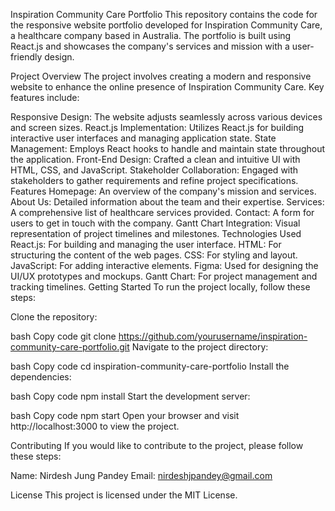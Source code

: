 Inspiration Community Care Portfolio
This repository contains the code for the responsive website portfolio developed for Inspiration Community Care, a healthcare company based in Australia. The portfolio is built using React.js and showcases the company's services and mission with a user-friendly design.

Project Overview
The project involves creating a modern and responsive website to enhance the online presence of Inspiration Community Care. Key features include:

Responsive Design: The website adjusts seamlessly across various devices and screen sizes.
React.js Implementation: Utilizes React.js for building interactive user interfaces and managing application state.
State Management: Employs React hooks to handle and maintain state throughout the application.
Front-End Design: Crafted a clean and intuitive UI with HTML, CSS, and JavaScript.
Stakeholder Collaboration: Engaged with stakeholders to gather requirements and refine project specifications.
Features
Homepage: An overview of the company's mission and services.
About Us: Detailed information about the team and their expertise.
Services: A comprehensive list of healthcare services provided.
Contact: A form for users to get in touch with the company.
Gantt Chart Integration: Visual representation of project timelines and milestones.
Technologies Used
React.js: For building and managing the user interface.
HTML: For structuring the content of the web pages.
CSS: For styling and layout.
JavaScript: For adding interactive elements.
Figma: Used for designing the UI/UX prototypes and mockups.
Gantt Chart: For project management and tracking timelines.
Getting Started
To run the project locally, follow these steps:

Clone the repository:

bash
Copy code
git clone https://github.com/yourusername/inspiration-community-care-portfolio.git
Navigate to the project directory:

bash
Copy code
cd inspiration-community-care-portfolio
Install the dependencies:

bash
Copy code
npm install
Start the development server:

bash
Copy code
npm start
Open your browser and visit http://localhost:3000 to view the project.

Contributing
If you would like to contribute to the project, please follow these steps:


Name: Nirdesh Jung Pandey
Email: nirdeshjpandey@gmail.com

License
This project is licensed under the MIT License.





